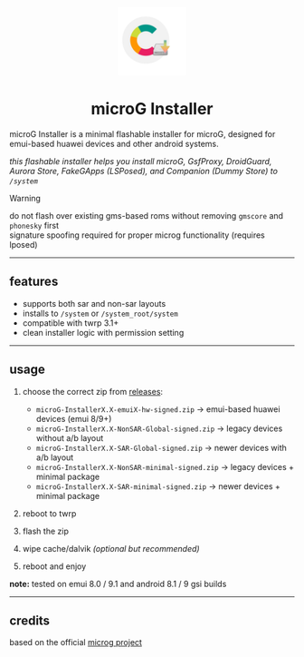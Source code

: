 <p align="center">
  <img src="https://github.com/NammIsADev/microG-Installer/blob/main/logo-microG.png" width="120" alt="microG logo">
</p>

<h1 align="center">microG Installer</h1>

microG Installer is a minimal flashable installer for microG, designed for emui-based huawei devices and other android systems.  

*this flashable installer helps you install microG, GsfProxy, DroidGuard, Aurora Store, FakeGApps (LSPosed), and Companion (Dummy Store) to `/system`*

> [!WARNING]  
> do not flash over existing gms-based roms without removing `gmscore` and `phonesky` first  
> signature spoofing required for proper microg functionality (requires lposed)

---

## features

- supports both sar and non-sar layouts  
- installs to `/system` or `/system_root/system`  
- compatible with twrp 3.1+  
- clean installer logic with permission setting  

---

## usage

1. choose the correct zip from [releases](https://github.com/NammIsADev/microG-Installer/releases):

   - `microG-InstallerX.X-emuiX-hw-signed.zip` → emui-based huawei devices (emui 8/9+)
   - `microG-InstallerX.X-NonSAR-Global-signed.zip` → legacy devices without a/b layout
   - `microG-InstallerX.X-SAR-Global-signed.zip` → newer devices with a/b layout
   - `microG-InstallerX.X-NonSAR-minimal-signed.zip` → legacy devices + minimal package
   - `microG-InstallerX.X-SAR-minimal-signed.zip` → newer devices + minimal package

2. reboot to twrp  
3. flash the zip  
4. wipe cache/dalvik *(optional but recommended)*  
5. reboot and enjoy

**note:** tested on emui 8.0 / 9.1 and android 8.1 / 9 gsi builds

---

## credits

based on the official [microg project](https://github.com/microg)  
